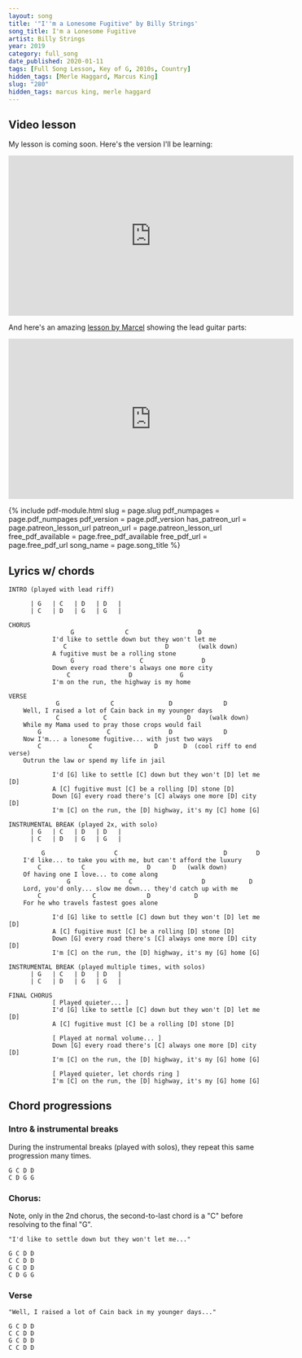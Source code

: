 ```yaml
---
layout: song
title: '"I''m a Lonesome Fugitive" by Billy Strings'
song_title: I'm a Lonesome Fugitive
artist: Billy Strings
year: 2019
category: full_song
date_published: 2020-01-11
tags: [Full Song Lesson, Key of G, 2010s, Country]
hidden_tags: [Merle Haggard, Marcus King]
slug: "280"
hidden_tags: marcus king, merle haggard
---
```


<!-- patreon_lesson_available: true
patreon_lesson_url: https://www.patreon.com/posts/33200047 -->

## Video lesson

My lesson is coming soon. Here's the version I'll be learning:

<iframe width="560" height="315" src="https://www.youtube.com/embed/Ai0TNApo0lo" frameborder="0" allow="accelerometer; autoplay; encrypted-media; gyroscope; picture-in-picture" allowfullscreen></iframe>

And here's an amazing [lesson by Marcel](https://lessonswithmarcel.com/2019/08/29/how-to-play-im-a-lonesome-fugitive-like-billy-strings-advanced-bluegrass-guitar-lesson/) showing the lead guitar parts:

<iframe width="560" height="315" src="https://www.youtube.com/embed/oa5njfZMHAE" frameborder="0" allow="accelerometer; autoplay; encrypted-media; gyroscope; picture-in-picture" allowfullscreen></iframe>

{% include pdf-module.html slug = page.slug pdf_numpages = page.pdf_numpages pdf_version = page.pdf_version has_patreon_url = page.patreon_lesson_url patreon_url = page.patreon_lesson_url free_pdf_available = page.free_pdf_available free_pdf_url = page.free_pdf_url song_name = page.song_title %}

## Lyrics w/ chords

    INTRO (played with lead riff)
      
          | G   | C   | D   | D   |
          | C   | D   | G   | G   |

    CHORUS
                     G              C                   D
                I'd like to settle down but they won't let me
                   C                           D        (walk down)
                A fugitive must be a rolling stone
                     G                  C                D
                Down every road there's always one more city
                    C                D             G
                I'm on the run, the highway is my home

    VERSE
                 G              C               D              D
        Well, I raised a lot of Cain back in my younger days
                 C            C                      D     (walk down)         
        While my Mama used to pray those crops would fail
            G                  C                D              D  
        Now I'm... a lonesome fugitive... with just two ways
            C             C                 D       D  (cool riff to end verse)                         
        Outrun the law or spend my life in jail

                I'd [G] like to settle [C] down but they won't [D] let me   [D]
                A [C] fugitive must [C] be a rolling [D] stone [D]
                Down [G] every road there's [C] always one more [D] city [D]
                I'm [C] on the run, the [D] highway, it's my [C] home [G]

    INSTRUMENTAL BREAK (played 2x, with solo)
          | G   | C   | D   | D   |
          | C   | D   | G   | G   |

             G                   C                             D        D
        I'd like... to take you with me, but can't afford the luxury
            C           C                 D      D   (walk down)                      
        Of having one I love... to come along
                    G                C                   D            D    
        Lord, you'd only... slow me down... they'd catch up with me
            C              C              D            D                
        For he who travels fastest goes alone

                I'd [G] like to settle [C] down but they won't [D] let me   [D]
                A [C] fugitive must [C] be a rolling [D] stone [D]
                Down [G] every road there's [C] always one more [D] city [D]
                I'm [C] on the run, the [D] highway, it's my [G] home [G]

    INSTRUMENTAL BREAK (played multiple times, with solos)
          | G   | C   | D   | D   |
          | C   | D   | G   | G   |

    FINAL CHORUS
                [ Played quieter... ]
                I'd [G] like to settle [C] down but they won't [D] let me   [D]
                A [C] fugitive must [C] be a rolling [D] stone [D]
                
                [ Played at normal volume... ]
                Down [G] every road there's [C] always one more [D] city [D]
                I'm [C] on the run, the [D] highway, it's my [G] home [G]
                
                [ Played quieter, let chords ring ]
                I'm [C] on the run, the [D] highway, it's my [G] home [G]

## Chord progressions

### Intro & instrumental breaks

During the instrumental breaks (played with solos), they repeat this same progression many times.

    G C D D
    C D G G

### Chorus:

Note, only in the 2nd chorus, the second-to-last chord is a "C" before resolving to the final "G".

    "I'd like to settle down but they won't let me..."

    G C D D
    C C D D
    G C D D
    C D G G

### Verse

    "Well, I raised a lot of Cain back in my younger days..."
    
    G C D D
    C C D D
    G C D D
    C C D D
